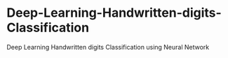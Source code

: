# Deep-Learning-Handwritten-digits-Classification
Deep Learning Handwritten digits Classification using Neural Network
